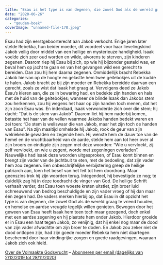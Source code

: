 ```yaml
---
title: "Esau is het type is van degenen, die zowel God als de wereld graag te vriend houden, en hemelse en aardse vreugde tegelijk willen genieten"
date: "2020-06-26"
categories: 
  - "gouden-boek"
coverImage: "unnamed-file-178.jpeg"
---
```


Esau had zijn eerstgeboorterecht aan Jakob verkocht. Enige jaren later stelde Rebekka, hun beider moeder, dit voordeel voor haar lievelingskind Jakob veilig door middel van een heilige en mysterieuze handigheid. Isaak voelde zich zeer oud worden en wilde, alvorens te sterven, zijn kinderen zegenen. Daarom riep hij Esau bij zich, op wie hij bijzonder gesteld was, en beval hem op jacht te gaan en van het gevangen wild een gerecht te bereiden. Dan zou hij hem daarna zegenen. Onmiddellijk bracht Rebekka Jakob hiervan op de hoogte en gelastte hem twee geitebokjes uit de kudde te halen. Jakob bracht ze bij zijn moeder en Rebekka bereidde daarvan een gerecht, zoals ze wist dat Isaak het graag at. Vervolgens deed ze Jakob Esau’s kleren aan, die ze in bewaring had, en bedekte zijn handen en hals met de huid van de geitebokjes; wanneer de blinde Isaak dan Jakobs stem zou herkennen, zou hij wegens het haar op zijn handen toch menen, dat het zijn zoon Esau was. En inderdaad, Isaak verwonderde zich over die stem; hij dacht: “Dat is de stem van Jakob”. Daarom liet hij hem naderbij komen, betastte het haar van de vellen waarmee Jakobs handen bedekt waren en zei toen: “De stem is weliswaar die van Jakob, maar het zijn toch de handen van Esau”. Na zijn maaltijd omhelsde hij Jakob, rook de geur van zijn welriekende gewaden en zegende hem. Hij wenste hem de dauw toe van de hemel en de vruchtbaarheid van de aarde, stelde hem aan tot heer over al zijn broers en eindigde zijn zegen met deze woorden: “Wie u vervloekt, zij zelf vervloekt, en wie u zegent, worde met zegeningen overladen”. Nauwelijks had Isaak deze woorden uitgesproken, of Esau komt binnen en brengt zijn vader van de jachtbuit te eten, met de bedoeling, dat zijn vader hem zou zegenen. Een onbeschrijfelijke verbijstering greep de heilige patriarch aan, toen het besef van het feit tot hem doordrong. Maar geenszins trok hij zijn woorden terug. Integendeel, hij bevestigde ze nog; te duidelijk zag hij in deze toedracht de vinger van God. De heilige Schrift verhaalt verder, dat Esau toen woeste kreten uitstiet, zijn broer luid schreeuwend van bedrog beschuldigde en zijn vader vroeg of hij dan maar één zegen had. De vaders merken hierbij op, dat Esau in dit opzicht het type is van degenen, die zowel God als de wereld graag te vriend houden, en hemelse en aardse vreugde tegelijk willen genieten. Bewogen door het geween van Esau heeft Isaak hem toen toch maar gezegend, doch enkel met een aardse zegening en hij plaatste hem onder Jakob. Hierdoor groeide er in Esau een haat tegen Jakob, zo venijnig, dat hij enkel nog maar de dood van zijn vader afwachtte om zijn broer te doden. En Jakob zou zeker niet de dood ontlopen zijn, had zijn goede moeder Rebekka hem niet daartegen beschermd door haar vindingrijke zorgen en goede raadgevingen, waaraan Jakob zich ook hield.

[Over de Volmaakte Godsvrucht](/blog/een-jaar-lang-volmaakte-godsvrucht/) – [Abonneren per email (dagelijks van 2/12/2019 tot 28/11/2020)](http://eepurl.com/9RKvX)
